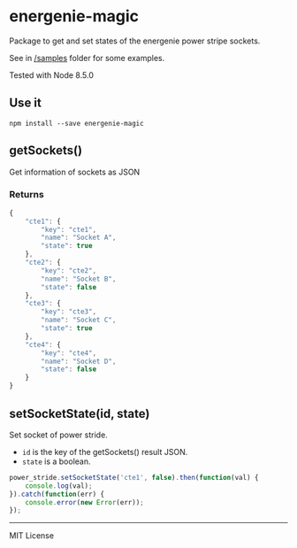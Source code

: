 # energenie-magic
Package to get and set states of the energenie power stripe sockets.

See in [/samples](/samples) folder for some examples.

Tested with Node 8.5.0

## Use it
``` 
npm install --save energenie-magic 
```

## getSockets()
Get information of sockets as JSON

### Returns
```javascript
{
	"cte1": {
		"key": "cte1",
		"name": "Socket A",
		"state": true
	},
	"cte2": {
		"key": "cte2",
		"name": "Socket B",
		"state": false
	},
	"cte3": {
		"key": "cte3",
		"name": "Socket C",
		"state": true
	},  
	"cte4": {
		"key": "cte4",
		"name": "Socket D",
		"state": false
	}
}
```

## setSocketState(id, state)
Set socket of power stride. 
+ `id` is the key of the getSockets() result JSON.
+ `state` is a boolean. 
```javascript
power_stride.setSocketState('cte1', false).then(function(val) {
    console.log(val);
}).catch(function(err) {
    console.error(new Error(err));
});
```

***
MIT License